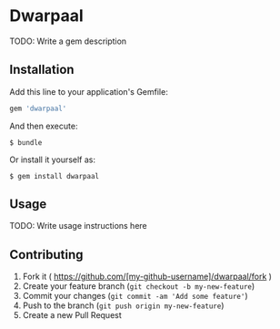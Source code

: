 # Dwarpaal

TODO: Write a gem description

## Installation

Add this line to your application's Gemfile:

```ruby
gem 'dwarpaal'
```

And then execute:

    $ bundle

Or install it yourself as:

    $ gem install dwarpaal

## Usage

TODO: Write usage instructions here

## Contributing

1. Fork it ( https://github.com/[my-github-username]/dwarpaal/fork )
2. Create your feature branch (`git checkout -b my-new-feature`)
3. Commit your changes (`git commit -am 'Add some feature'`)
4. Push to the branch (`git push origin my-new-feature`)
5. Create a new Pull Request
